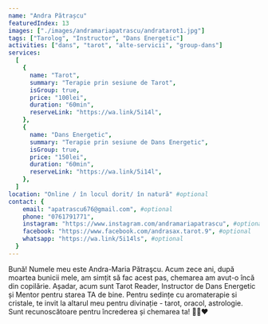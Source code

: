 ```yaml
---
name: "Andra Pătrașcu"
featuredIndex: 13
images: ["./images/andramariapatrascu/andratarot1.jpg"]
tags: ["Tarolog", "Instructor", "Dans Energetic"]
activities: ["dans", "tarot", "alte-servicii", "group-dans"]
services:
  [
    {
      name: "Tarot",
      summary: "Terapie prin sesiune de Tarot",
      isGroup: true,
      price: "100lei",
      duration: "60min",
      reserveLink: "https://wa.link/5i14l",
    },
    {
      name: "Dans Energetic",
      summary: "Terapie prin sesiune de Dans Energetic",
      isGroup: true,
      price: "150lei",
      duration: "60min",
      reserveLink: "https://wa.link/5i14l",
    },
  ]
location: "Online / în locul dorit/ în natură" #optional
contact: {
    email: "apatrascu676@gmail.com", #optional
    phone: "0761791771",
    instagram: "https://www.instagram.com/andramariapatrascu", #optional
    facebook: "https://www.facebook.com/andrasax.tarot.9", #optional
    whatsapp: "https://wa.link/5i14ls", #optional
  }
---
```


Bună! Numele meu este Andra-Maria Pătraşcu. Acum zece ani, după moartea bunicii mele, am simțit să fac acest pas, chemarea am avut-o încă din copilărie. Așadar, acum sunt Tarot Reader, Instructor de Dans Energetic și Mentor pentru starea TA de bine. 
Pentru sedințe cu aromaterapie si cristale, te invit la altarul meu pentru divinație - tarot, oracol, astrologie.
Sunt recunoscătoare pentru încrederea și chemarea ta! 🙏🌞❤
